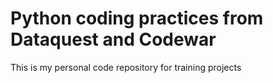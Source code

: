 # Python coding practices from Dataquest and Codewar
This is my personal code repository for training projects
